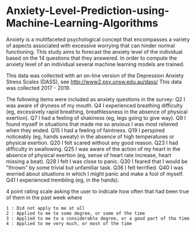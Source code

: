# Anxiety-Level-Prediction-using-Machine-Learning-Algorithms
Anxiety is a multifaceted psychological concept that encompasses a variety of aspects associated with excessive worrying that can hinder normal functioning. This study  aims to forecast the anxiety level of the individual based on the 14 questions that they answered. In order to compute the anxiety level of an individual several machine learning models are trained.

This data was collected with an on-line version of the Depression Anxiety Stress Scales (DASS), see http://www2.psy.unsw.edu.au/dass/
This data was collected 2017 - 2019.

The following items were included as anxiety questions in the survey:
Q2 I was aware of dryness of my mouth.
Q4 I experienced breathing difficulty (eg, excessively rapid breathing, breathlessness in the absence of physical exertion).
Q7 I had a feeling of shakiness (eg, legs going to give way).
Q9 I found myself in situations that made me so anxious I was most relieved when they ended.
Q15 I had a feeling of faintness.
Q19 I perspired noticeably (eg, hands sweaty) in the absence of high temperatures or physical exertion.
Q20 I felt scared without any good reason.
Q23 I had difficulty in swallowing.
Q25 I was aware of the action of my heart in the absence of physical exertion (eg, sense of heart rate increase, heart missing a beat).
Q28 I felt I was close to panic.
Q30 I feared that I would be "thrown" by some trivial but unfamiliar task.
Q36 I felt terrified.
Q40 I was worried about situations in which I might panic and make a fool of myself.
Q41 I experienced trembling (eg, in the hands).

4 point rating scale asking the user to indicate how often that had been true of them in the past week where

	1 : Did not apply to me at all
	2 : Applied to me to some degree, or some of the time
	3 : Applied to me to a considerable degree, or a good part of the time
	4 : Applied to me very much, or most of the time
